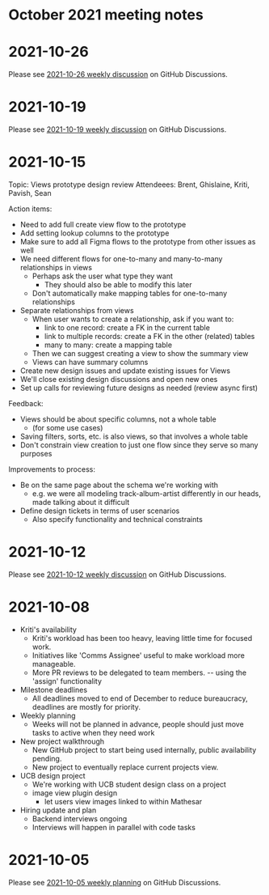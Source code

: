 # October 2021 meeting notes

# 2021-10-26

Please see [2021-10-26 weekly discussion](https://github.com/centerofci/mathesar/discussions/762) on GitHub Discussions.

# 2021-10-19

Please see [2021-10-19 weekly discussion](https://github.com/centerofci/mathesar/discussions/739) on GitHub Discussions.

# 2021-10-15

Topic: Views prototype design review
Attendeees: Brent, Ghislaine, Kriti, Pavish, Sean

Action items:
- Need to add full create view flow to the prototype
- Add setting lookup columns to the prototype
- Make sure to add all Figma flows to the prototype from other issues as well
- We need different flows for one-to-many and many-to-many relationships in views
    - Perhaps ask the user what type they want
        - They should also be able to modify this later
    - Don't automatically make mapping tables for one-to-many relationships
- Separate relationships from views
    - When user wants to create a relationship, ask if you want to:
        - link to one record: create a FK in the current table
        - link to multiple records: create a FK in the other (related) tables
        - many to many: create a mapping table
    - Then we can suggest creating a view to show the summary view
    - Views can have summary columns
- Create new design issues and update existing issues for Views 
- We'll close existing design discussions and open new ones
- Set up calls for reviewing future designs as needed (review async first)

Feedback:
- Views should be about specific columns, not a whole table
    - (for some use cases)
- Saving filters, sorts, etc. is also views, so that involves a whole table
- Don't constrain view creation to just one flow since they serve so many purposes

Improvements to process:
- Be on the same page about the schema we're working with
    - e.g. we were all modeling track-album-artist differently in our heads, made talking about it difficult
- Define design tickets in terms of user scenarios
    - Also specify functionality and technical constraints 

# 2021-10-12

Please see [2021-10-12 weekly discussion](https://github.com/centerofci/mathesar/discussions/727) on GitHub Discussions.

# 2021-10-08

- Kriti's availability
    - Kriti's workload has been too heavy, leaving little time for focused work.
    - Initiatives like 'Comms Assignee' useful to make workload more manageable.
    - More PR reviews to be delegated to team members.  -- using the 'assign' functionality
- Milestone deadlines
    - All deadlines moved to end of December to reduce bureaucracy, deadlines are mostly for priority.
- Weekly planning
    - Weeks will not be planned in advance, people should just move tasks to active when they need work 
- New project walkthrough
    - New GitHub project to start being used internally, public availability pending.
    - New project to eventually replace current projects view.
- UCB design project
    - We're working with UCB student design class on a project 
    - image view plugin design
        - let users view images linked to within Mathesar
- Hiring update and plan
    - Backend interviews ongoing 
    - Interviews will happen in parallel with code tasks

# 2021-10-05

Please see [2021-10-05 weekly planning](https://github.com/centerofci/mathesar/discussions/693) on GitHub Discussions.

